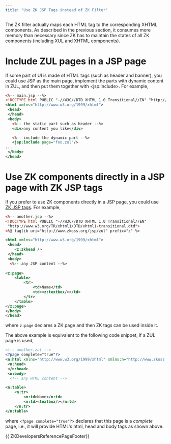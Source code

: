 ```yaml
---
title: "Use ZK JSP Tags instead of ZK Filter"
---
```


The ZK filter actually maps each HTML tag to the corresponding XHTML
components. As described in the previous section, it consumes more
memory than necessary since ZK has to maintain the states of all ZK
components (including XUL and XHTML components).

# Include ZUL pages in a JSP page

If some part of UI is made of HTML tags (such as header and banner), you
could use JSP as the main page, implement the parts with dynamic content
in ZUL, and then put them together with \<jsp:include\>. For example,

```xml
<%-- main.jsp --%>
<!DOCTYPE html PUBLIC "-//W3C//DTD XHTML 1.0 Transitional//EN" "http://www.w3.org/TR/xhtml1/DTD/xhtml1-transitional.dtd">
<html xmlns="http://www.w3.org/1999/xhtml">
 <head>
 </head>
 <body>
   <%-- the static part such as header --%>
   <div>any content you like</div>

   <%-- include the dynamic part --%>
   <jsp:include page="foo.zul"/>
...
 </body>
</head>
```

# Use ZK components directly in a JSP page with ZK JSP tags

If you prefer to use ZK components directly in a JSP page, you could use
[ZK JSP tags](http://www.zkoss.org/product/zkjsp). For example,

```xml
<%-- another.jsp --%>
<!DOCTYPE html PUBLIC "-//W3C//DTD XHTML 1.0 Transitional//EN"
 "http://www.w3.org/TR/xhtml1/DTD/xhtml1-transitional.dtd">
<%@ taglib uri="http://www.zkoss.org/jsp/zul" prefix="z" %>

<html xmlns="http://www.w3.org/1999/xhtml">
 <head>
    <z:zkhead />
 </head>
 <body>
  <%-- any JSP content --%>
 
<z:page>
    <table>
        <tr>
            <td>Name</td>
            <td><z:textbox/></td>
        </tr>
    </table>
</z:page>
</body>
</head>
```

where `z:page` declares a ZK page and then ZK tags can be used inside
it.

The above example is equivalent to the following code snippet, if a ZUL
page is used,

```xml
<!-- another.zul -->
<?page complete="true"?>
<n:html xmlns="http://www.w3.org/1999/xhtml" xmlns:n="http://www.zkoss.org/2005/zk/native">
 <n:head>
 </n:head>
 <n:body>
  <!-- any HTML content -->

<n:table>
    <n:tr>
        <n:td>Name</n:td>
        <n:td><textbox/></n:td>
    </n:tr>
</n:table>
```

where `<?page complete="true"?>` declares that this page is a *complete*
page, i.e., it will provide HTML's html, head and body tags as shown
above.

{{ ZKDevelopersReferencePageFooter}}
